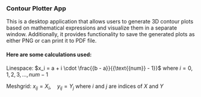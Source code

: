 ### Contour Plotter App
This is a desktop application that allows users to generate 3D contour plots based on mathematical expressions and visualize them in a separate window. Additionally, it provides functionality to save the generated plots as either PNG or can print it to PDF file.

#### Here are some calculations used:

Linespace: $x_i = a + i \cdot \frac{{b - a}}{{\text{{num}} - 1}}$ where $i=0,1,2,3,...,num-1$

Meshgrid: $x_{ij} = X_i, \quad y_{ij} = Y_j$ where $i$ and $j$ are indices of $X$ and $Y$
